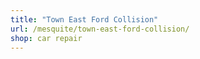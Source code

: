 ```yaml
---
title: "Town East Ford Collision"
url: /mesquite/town-east-ford-collision/
shop: car repair
---
```

